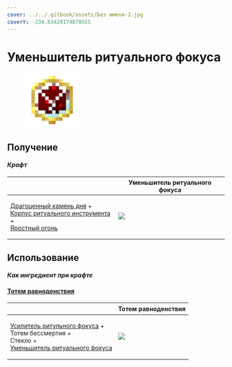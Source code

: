 ```yaml
---
cover: ../../.gitbook/assets/Без имени-2.jpg
coverY: -234.63428174878555
---
```


# Уменьшитель ритуального фокуса

<figure><img src="../../.gitbook/assets/ritual_focus_lesser_128.png" alt=""><figcaption></figcaption></figure>

## Получение

#### _Крафт_

| ㅤ                                                                                                                                                                                  |  Уменьшитель ритуального фокуса                      |
| ---------------------------------------------------------------------------------------------------------------------------------------------------------------------------------- | ---------------------------------------------------- |
| <p><a href="perk_gem_day.md">Драгоценный камень дня</a> +<br><a href="ritual_focus_minor.md">Корпус ритуального инструмента</a> +<br><a href="fury_fire.md">Яростный огонь</a></p> | ![](../../.gitbook/assets/ritual\_focus\_lesser.png) |

## Использование

#### _Как ингредиент при крафте_

#### [Тотем равноденствия](totem_of_equinox.md)

| ㅤ                                                                                                                                                                                   |  Тотем равноденствия                              |
| ----------------------------------------------------------------------------------------------------------------------------------------------------------------------------------- | ------------------------------------------------- |
| <p><a href="ritual_focus_greater.md">Усилитель ритульного фокуса</a> +<br>Тотем бессмертия +<br>Стекло +<br><a href="ritual_focus_lesser.md">Уменьшитель ритуального фокуса</a></p> | ![](../../.gitbook/assets/totem\_of\_equinox.png) |

